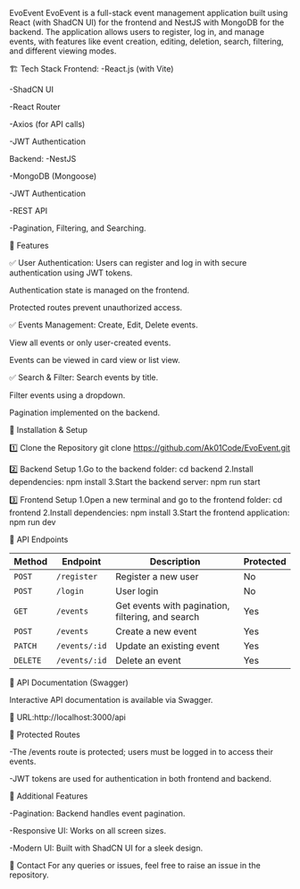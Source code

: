 EvoEvent
EvoEvent is a full-stack event management application built using React (with ShadCN UI) for the frontend and NestJS with MongoDB for the backend. The application allows users to register, log in, and manage events, with features like event creation, editing, deletion, search, filtering, and different viewing modes.

🏗️ Tech Stack
Frontend:
-React.js (with Vite)

-ShadCN UI

-React Router

-Axios (for API calls)

-JWT Authentication

Backend:
-NestJS

-MongoDB (Mongoose)

-JWT Authentication

-REST API

-Pagination, Filtering, and Searching.

🚀 Features

✅ User Authentication:
Users can register and log in with secure authentication using JWT tokens.

Authentication state is managed on the frontend.

Protected routes prevent unauthorized access.

✅ Events Management:
Create, Edit, Delete events.

View all events or only user-created events.

Events can be viewed in card view or list view.

✅ Search & Filter:
Search events by title.

Filter events using a dropdown.

Pagination implemented on the backend.

📌 Installation & Setup

1️⃣ Clone the Repository
git clone https://github.com/Ak01Code/EvoEvent.git

2️⃣ Backend Setup
1.Go to the backend folder:
cd backend
2.Install dependencies:
npm install
3.Start the backend server:
npm run start

3️⃣ Frontend Setup
1.Open a new terminal and go to the frontend folder:
cd frontend
2.Install dependencies:
npm install
3.Start the frontend application:
npm run dev

🔗 API Endpoints

| Method   | Endpoint      | Description                                       | Protected |
| -------- | ------------- | ------------------------------------------------- | --------- |
| `POST`   | `/register`   | Register a new user                               | No        |
| `POST`   | `/login`      | User login                                        | No        |
| `GET`    | `/events`     | Get events with pagination, filtering, and search | Yes       |
| `POST`   | `/events`     | Create a new event                                | Yes       |
| `PATCH`  | `/events/:id` | Update an existing event                          | Yes       |
| `DELETE` | `/events/:id` | Delete an event                                   | Yes       |

📄 API Documentation (Swagger)

Interactive API documentation is available via Swagger.

🧪 URL:http://localhost:3000/api

🔐 Protected Routes

-The /events route is protected; users must be logged in to access their events.

-JWT tokens are used for authentication in both frontend and backend.

📌 Additional Features

-Pagination: Backend handles event pagination.

-Responsive UI: Works on all screen sizes.

-Modern UI: Built with ShadCN UI for a sleek design.

📧 Contact
For any queries or issues, feel free to raise an issue in the repository.

